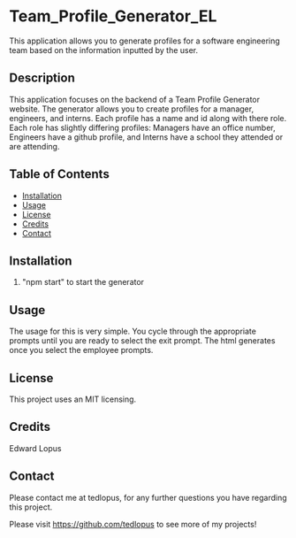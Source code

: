 # Team_Profile_Generator_EL
This application allows you to generate profiles for a software engineering team based on the information inputted by the user.
## Description
This application focuses on the backend of a Team Profile Generator website. The generator allows you to create profiles for a manager, engineers, and interns. Each profile has a name and id along with there role. Each role has slightly differing profiles: Managers have an office number, Engineers have a github profile, and Interns have a school they attended or are attending.

## Table of Contents
* [Installation](#installation)
* [Usage](#usage)
* [License](#license)
* [Credits](#credits)
* [Contact](#contact) 
  
## Installation
1) "npm start" to start the generator

## Usage
The usage for this is very simple. You cycle through the appropriate prompts until you are ready to select the exit prompt. The html generates once you select the employee prompts.

## License
This project uses an MIT licensing.

## Credits

Edward Lopus

## Contact

Please contact me at tedlopus, for any further questions you have regarding this project.

Please visit https://github.com/tedlopus to see more of my projects!